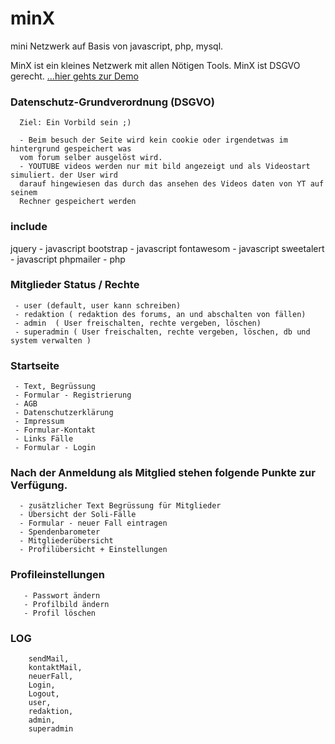 # minX
  mini Netzwerk auf Basis von javascript, php, mysql.

  MinX ist ein kleines Netzwerk mit allen Nötigen Tools. 
  MinX ist DSGVO gerecht. 
  [...hier gehts zur Demo](http://www.diestelkind.de/minX )

### Datenschutz-Grundverordnung (DSGVO)

      Ziel: Ein Vorbild sein ;) 

      - Beim besuch der Seite wird kein cookie oder irgendetwas im hintergrund gespeichert was 
      vom forum selber ausgelöst wird. 
      - YOUTUBE videos werden nur mit bild angezeigt und als Videostart simuliert. der User wird 
      darauf hingewiesen das durch das ansehen des Videos daten von YT auf seinem 
      Rechner gespeichert werden 


### include 
  jquery - javascript 
  bootstrap - javascript 
  fontawesom - javascript 
  sweetalert - javascript 
  phpmailer - php





### Mitglieder Status / Rechte

     - user (default, user kann schreiben)
     - redaktion ( redaktion des forums, an und abschalten von fällen)
     - admin  ( User freischalten, rechte vergeben, löschen)
     - superadmin ( User freischalten, rechte vergeben, löschen, db und system verwalten )
 
 
### Startseite 
     - Text, Begrüssung
     - Formular - Registrierung
     - AGB
     - Datenschutzerklärung
     - Impressum
     - Formular-Kontakt
     - Links Fälle
     - Formular - Login
     
     
### Nach der Anmeldung als Mitglied stehen folgende Punkte zur Verfügung.
     
      - zusätzlicher Text Begrüssung für Mitglieder
      - Übersicht der Soli-Fälle
      - Formular - neuer Fall eintragen
      - Spendenbarometer
      - Mitgliederübersicht
      - Profilübersicht + Einstellungen
                
                
                
###  Profileinstellungen
       - Passwort ändern
       - Profilbild ändern
       - Profil löschen
                     
                     
                     
###  LOG

        sendMail, 
        kontaktMail, 
        neuerFall, 
        Login, 
        Logout, 
        user,
        redaktion, 
        admin, 
        superadmin


